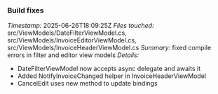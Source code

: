 ### Build fixes
*Timestamp:* 2025-06-26T18:09:25Z
*Files touched:* src/ViewModels/DateFilterViewModel.cs, src/ViewModels/InvoiceEditorViewModel.cs, src/ViewModels/InvoiceHeaderViewModel.cs
*Summary:* fixed compile errors in filter and editor view models
*Details:*
- DateFilterViewModel now accepts async delegate and awaits it
- Added NotifyInvoiceChanged helper in InvoiceHeaderViewModel
- CancelEdit uses new method to update bindings
